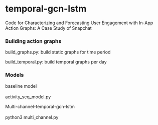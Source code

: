 # temporal-gcn-lstm
Code for Characterizing and Forecasting User Engagement with In-App Action Graphs: A Case Study of Snapchat

### Building action graphs

build_graphs.py:    build static graphs for time period

build_temporal.py:  build temporal graphs per day

### Models

baseline model <br></br>
activity_seq_model.py

Multi-channel-temporal-gcn-lstm <br></br>
python3 multi_channel.py
